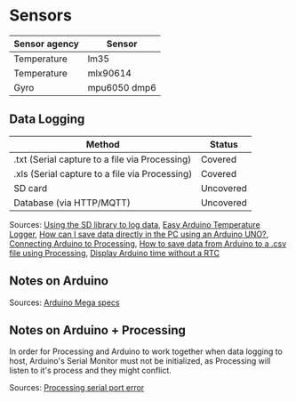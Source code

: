 # Sensors

| Sensor agency | Sensor       |
| ------------- | ------------ |
| Temperature   | lm35         |
| Temperature   | mlx90614     |
| Gyro          | mpu6050 dmp6 |

## Data Logging

| Method                                         | Status    |
| ---------------------------------------------- | --------- |
| .txt (Serial capture to a file via Processing) | Covered   |
| .xls (Serial capture to a file via Processing) | Covered   |
| SD card                                        | Uncovered |
| Database (via HTTP/MQTT)                       | Uncovered |

Sources: [Using the SD library to log data](https://www.arduino.cc/en/Tutorial/Datalogger), [Easy Arduino Temperature Logger](http://henrysbench.capnfatz.com/henrys-bench/arduino-projects-tips-and-more/easy-arduino-temperature-logger/), [How can I save data directly in the PC using an Arduino UNO?](https://www.researchgate.net/post/How_can_I_save_data_directly_in_the_pc_using_an_Arduino_UNO), [Connecting Arduino to Processing](https://learn.sparkfun.com/tutorials/connecting-arduino-to-processing/all),
[How to save data from Arduino to a .csv file using Processing](https://www.hackerscapes.com/2014/11/how-to-save-data-from-arduino-to-a-csv-file-using-processing/), [Display Arduino time without a RTC](https://www.youtube.com/watch?v=Jwdoah5Fg5g)

## Notes on Arduino

Sources: [Arduino Mega specs](http://www.mantech.co.za/datasheets/products/A000047.pdf)

## Notes on Arduino + Processing

In order for Processing and Arduino to work together when data logging to host, Arduino's Serial Monitor must not be initialized, as Processing will listen to it's process and they might conflict.

Sources: [Processing serial port error](https://stackoverflow.com/questions/25569040/processing-serial-port-error)
